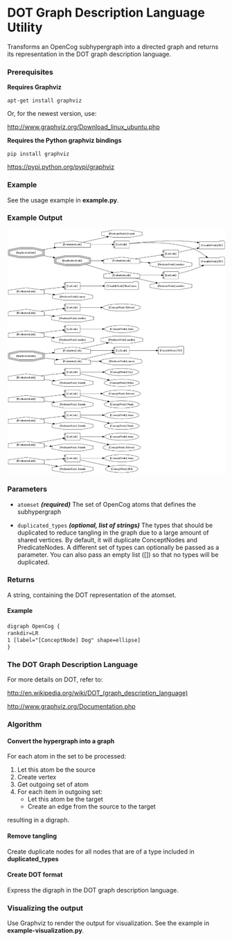 DOT Graph Description Language Utility
======================================

Transforms an OpenCog subhypergraph into a directed graph and returns its
representation in the DOT graph description language.

### Prerequisites

**Requires Graphviz**

```
apt-get install graphviz
```

Or, for the newest version, use:

http://www.graphviz.org/Download_linux_ubuntu.php

**Requires the Python graphviz bindings**

```
pip install graphviz
```

https://pypi.python.org/pypi/graphviz

### Example

See the usage example in **example.py**.

### Example Output
![Example](https://raw.githubusercontent.com/cosmoharrigan/diagrams/master/smokes/png/duplicate-conceptnode-predicatenode-shapes.png)

### Parameters

- ```atomset``` ***(required)*** The set of OpenCog atoms that defines the subhypergraph

- ```duplicated_types``` ***(optional, list of strings)***
    The types that should be duplicated to reduce tangling in the graph due to a large amount of shared vertices.
    By default, it will duplicate ConceptNodes and PredicateNodes.
    A different set of types can optionally be passed as a parameter.
    You can also pass an empty list ([]) so that no types will be duplicated.

### Returns

A string, containing the DOT representation of the atomset.

#### Example

```
digraph OpenCog {
rankdir=LR
1 [label="[ConceptNode] Dog" shape=ellipse]
}
```

### The DOT Graph Description Language

For more details on DOT, refer to:

http://en.wikipedia.org/wiki/DOT_(graph_description_language)

http://www.graphviz.org/Documentation.php

### Algorithm

#### Convert the hypergraph into a graph

For each atom in the set to be processed:

1. Let this atom be the source
2. Create vertex
3. Get outgoing set of atom
4. For each item in outgoing set:
    - Let this atom be the target
    - Create an edge from the source to the target

resulting in a digraph.

#### Remove tangling

Create duplicate nodes for all nodes that are of a type included in **duplicated_types**

#### Create DOT format
Express the digraph in the DOT graph description language.

### Visualizing the output
Use Graphviz to render the output for visualization. See the example in **example-visualization.py**.
